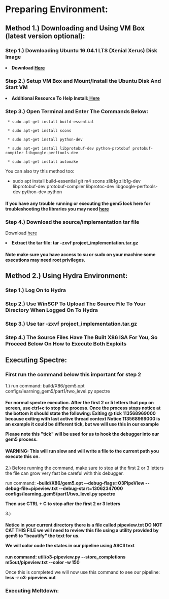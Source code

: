 # Preparing Environment:
## Method 1.) Downloading and Using VM Box (latest version optional):

  ### Step 1.) Downloading Ubuntu 16.04.1 LTS (Xenial Xerus) Disk Image ###
  
  <b><li> Download <a href='http://old-releases.ubuntu.com/releases/xenial/ubuntu-16.04.1-desktop-amd64.iso'>Here</a></li></b>
  
  ### Step 2.) Setup VM Box and Mount/Install the Ubuntu Disk And Start VM ###
  
  <b><li>Additional Resource To Help Install:<a href='https://itsfoss.com/install-linux-in-virtualbox/'> Here</a></li></b>
  
  ### Step 3.) Open Terminal and Enter The Commands Below: ###
  
     * sudo apt-get install build-essential
     
     * sudo apt-get install scons
     
     * sudo apt-get install python-dev
     
     * sudo apt-get install libprotobuf-dev python-protobuf protobuf-compiler libgoogle-perftools-dev
     
     * sudo apt-get install automake
     
  You can also try this method too:
  * sudo apt install build-essential git m4 scons zlib1g zlib1g-dev libprotobuf-dev protobuf-compiler libprotoc-dev libgoogle-perftools-dev python-dev python
 
 <h4 color ='red'>If you have any trouble running or executing the gem5 look here for troubleshooting the libraries you may need
 <a href='http://learning.gem5.org/book/part1/building.html#requirements-for-gem5'>here</a></h4>
 
 ### Step 4.) Download the source/implementation tar file ###
 
 Download <a href=''>here</a>
 <b><li>Extract the tar file:  tar -zxvf project_implementation.tar.gz</li></b>
  
 <h4 color ='red'>Note make sure you have access to su or sudo on your machine some executions may need root privileges.</h4>

## Method 2.) Using Hydra Environment:

  ### Step 1.) Log On to Hydra ###
  
  ### Step 2.) Use WinSCP To Upload The Source File To Your Directory When Logged On To Hydra ###
  
  ### Step 3.) Use tar -zxvf project_implementation.tar.gz ###
  
  ### Step 4.) The Source Files Have The Built X86 ISA For You, So Proceed Below On How to Execute Both Exploits ###

## Executing Spectre: ##

### First run the command below this important for step 2 ###

1.) run command: build/X86/gem5.opt configs/learning_gem5/part1/two_level.py spectre

<h4 color ='red'> 
For normal spectre execution. After the first 2 or 5 letters that pop on screen, use ctrl+c to stop the process. Once the process stops notice at the bottom it should state the following: 

<b>
Exiting @ tick 113568969000 because exiting with last active thread context 
Notice 113568969000 is an example it could be different tick, but we will use this in our example
</b>

Please note this "tick" will be used for us to hook the debugger into our gem5 process.
</h4>

<h4 color ='red'>
WARNING: This will run slow and will write a file to the current path you execute this on.
</h4>

2.) Before running the command, make sure to stop at the first 2 or 3 letters the file can grow very fast be careful with this debugger.

run command: <b>-build/X86/gem5.opt --debug-flags=O3PipeView --debug-file=pipeview.txt --debug-start=13062347000 configs/learning_gem5/part1/two_level.py spectre

Then use CTRL + C to stop after the first 2 or 3 letters</b>

3.) <h4 color ='red'>Notice in your current directory there is a file called pipeview.txt DO NOT CAT THIS FILE we will need to review this file using a utility provided by gem5 to "beautify" the text for us.

We will color code the states in our pipeline using ASCII text</h4>

<b>run command: util/o3-pipeview.py --store_completions m5out/pipeview.txt --color -w 150</b>

Once this is completed we will now use this command to see our pipeline: <b>less -r o3-pipeview.out</b>

### Executing Meltdown: ###
